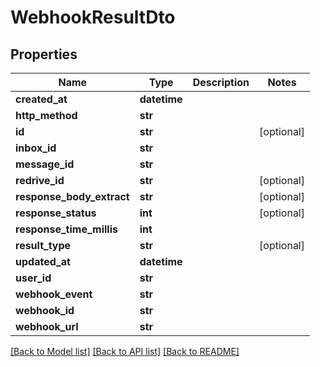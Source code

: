 # WebhookResultDto

## Properties
Name | Type | Description | Notes
------------ | ------------- | ------------- | -------------
**created_at** | **datetime** |  | 
**http_method** | **str** |  | 
**id** | **str** |  | [optional] 
**inbox_id** | **str** |  | 
**message_id** | **str** |  | 
**redrive_id** | **str** |  | [optional] 
**response_body_extract** | **str** |  | [optional] 
**response_status** | **int** |  | [optional] 
**response_time_millis** | **int** |  | 
**result_type** | **str** |  | [optional] 
**updated_at** | **datetime** |  | 
**user_id** | **str** |  | 
**webhook_event** | **str** |  | 
**webhook_id** | **str** |  | 
**webhook_url** | **str** |  | 

[[Back to Model list]](../README#documentation-for-models) [[Back to API list]](../README#documentation-for-api-endpoints) [[Back to README]](../README)


